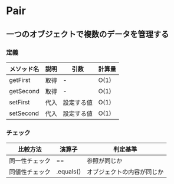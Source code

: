 # Pair
## 一つのオブジェクトで複数のデータを管理する
### 定義
|メソッド名|説明|引数|計算量|
|---|---|---|---|
|getFirst|取得|-|O(1)|
|getSecond|取得|-|O(1)|
|setFirst|代入|設定する値|O(1)|
|setSecond|代入|設定する値|O(1)|
### チェック
|比較方法|演算子|判定基準|
|---|---|---|
|同一性チェック|==|参照が同じか|
|同値性チェック|.equals()|オブジェクトの内容が同じか|
